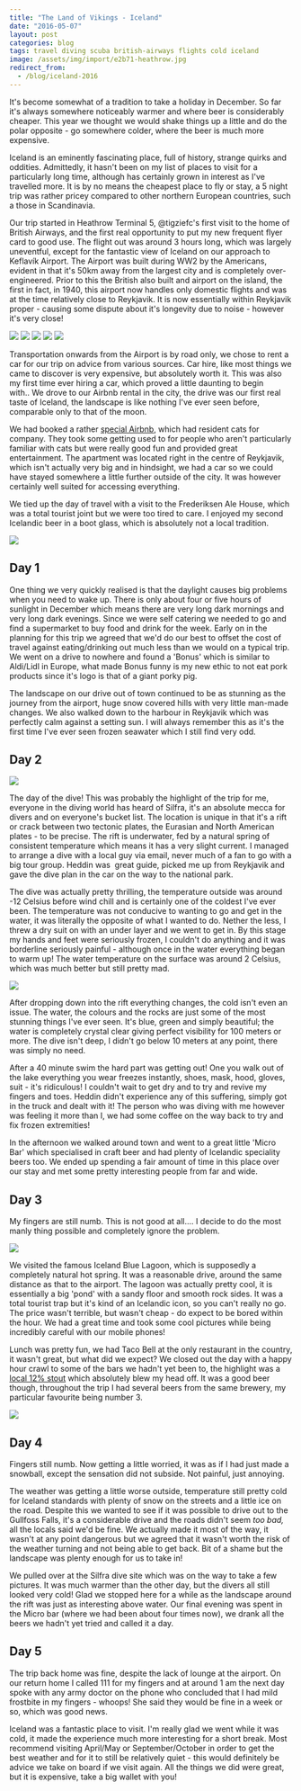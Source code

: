 ```yaml
---
title: "The Land of Vikings - Iceland"
date: "2016-05-07"
layout: post
categories: blog
tags: travel diving scuba british-airways flights cold iceland
image: /assets/img/import/e2b71-heathrow.jpg
redirect_from:
  - /blog/iceland-2016
---
```


It's become somewhat of a tradition to take a holiday in December. So far it's always somewhere noticeably warmer and where beer is considerably cheaper. This year we thought we would shake things up a little and do the polar opposite - go somewhere colder, where the beer is much more expensive. 

Iceland is an eminently fascinating place, full of history, strange quirks and oddities. Admittedly, it hasn't been on my list of places to visit for a particularly long time, although has certainly grown in interest as I've travelled more. It is by no means the cheapest place to fly or stay, a 5 night trip was rather pricey compared to other northern European countries, such a those in Scandinavia. 

Our trip started in Heathrow Terminal 5, @tigziefc's first visit to the home of British Airways, and the first real opportunity to put my new frequent flyer card to good use. The flight out was around 3 hours long, which was largely uneventful, except for the fantastic view of Iceland on our approach to Keflavík Airport. The Airport was built during WW2 by the Americans, evident in that it's 50km away from the largest city and is completely over-engineered. Prior to this the British also built and airport on the island, the first in fact, in 1940, this airport now handles only domestic flights and was at the time relatively close to Reykjavik. It is now essentially within Reykjavik proper - causing some dispute about it's longevity due to noise - however it's very close! 


![][photo-2]
![][photo-3]
![][photo-4]
![][photo-5]
![][photo-6]

Transportation onwards from the Airport is by road only, we chose to rent a car for our trip on advice from various sources. Car hire, like most things we came to discover is very expensive, but absolutely worth it. This was also my first time ever hiring a car, which proved a little daunting to begin with.. We drove to our Airbnb rental in the city, the drive was our first real taste of Iceland, the landscape is like nothing I've ever seen before, comparable only to that of the moon. 

We had booked a rather [special Airbnb](https://www.airbnb.co.uk/rooms/3266787), which had resident cats for company. They took some getting used to for people who aren't particularly familiar with cats but were really good fun and provided great entertainment. The apartment was located right in the centre of Reykjavik, which isn't actually very big and in hindsight, we had a car so we could have stayed somewhere a little further outside of the city. It was however certainly well suited for accessing everything. 

We tied up the day of travel with a visit to the Frederiksen Ale House, which was a total tourist joint but we were too tired to care. I enjoyed my second Icelandic beer in a boot glass, which is absolutely not a local tradition. 

![][photo-7]

## Day 1

One thing we very quickly realised is that the daylight causes big problems when you need to wake up. There is only about four or five hours of sunlight in December which means there are very long dark mornings and very long dark evenings. Since we were self catering we needed to go and find a supermarket to buy food and drink for the week. Early on in the planning for this trip we agreed that we'd do our best to offset the cost of travel against eating/drinking out much less than we would on a typical trip. We went on a drive to nowhere and found a 'Bonus' which is similar to Aldi/Lidl in Europe, what made Bonus funny is my new ethic to not eat pork products since it's logo is that of a giant porky pig. 

The landscape on our drive out of town continued to be as stunning as the journey from the airport, huge snow covered hills with very little man-made changes. We also walked down to the harbour in Reykjavik which was perfectly calm against a setting sun. I will always remember this as it's the first time I've ever seen frozen seawater which I still find very odd.  

## Day 2 

![][photo-8]

The day of the dive! This was probably the highlight of the trip for me, everyone in the diving world has heard of Silfra, it's an absolute mecca for divers and on everyone's bucket list. The location is unique in that it's a rift or crack between two tectonic plates, the Eurasian and North American plates - to be precise. The rift is underwater, fed by a natural spring of consistent temperature which means it has a very slight current. I managed to arrange a dive with a local guy via email, never much of a fan to go with a big tour group. Heddin was  great guide, picked me up from Reykjavik and gave the dive plan in the car on the way to the national park.

The dive was actually pretty thrilling, the temperature outside was around -12 Celsius before wind chill and is certainly one of the coldest I've ever been. The temperature was not conducive to wanting to go and get in the water, it was literally the opposite of what I wanted to do. Nether the less, I threw a dry suit on with an under layer and we went to get in. By this stage my hands and feet were seriously frozen, I couldn't do anything and it was borderline seriously painful - although once in the water everything began to warm up! The water temperature on the surface was around 2 Celsius, which was much better but still pretty mad. 

![][photo-9]

After dropping down into the rift everything changes, the cold isn't even an issue. The water, the colours and the rocks are just some of the most stunning things I've ever seen. It's blue, green and simply beautiful; the water is completely crystal clear giving perfect visibility for 100 meters or more. The dive isn't deep, I didn't go below 10 meters at any point, there was simply no need. 

After a 40 minute swim the hard part was getting out! One you walk out of the lake everything you wear freezes instantly, shoes, mask, hood, gloves, suit - it's ridiculous! I couldn't wait to get dry and to try and revive my fingers and toes. Heddin didn't experience any of this suffering, simply got in the truck and dealt with it! The person who was diving with me however was feeling it more than I, we had some coffee on the way back to try and fix frozen extremities! 

In the afternoon we walked around town and went to a great little 'Micro Bar' which specialised in craft beer and had plenty of Icelandic speciality beers too. We ended up spending a fair amount of time in this place over our stay and met some pretty interesting people from far and wide. 

## Day 3 

My fingers are still numb. This is not good at all.... I decide to do the most manly thing possible and completely ignore the problem. 

![][photo-10]

We visited the famous Iceland Blue Lagoon, which is supposedly a completely natural hot spring. It was a reasonable drive, around the same distance as that to the airport. The lagoon was actually pretty cool, it is essentially a big 'pond' with a sandy floor and smooth rock sides. It was a total tourist trap but it's kind of an Icelandic icon, so you can't really no go. The price wasn't terrible, but wasn't cheap - do expect to be bored within the hour. We had a great time and took some cool pictures while being incredibly careful with our mobile phones!

Lunch was pretty fun, we had Taco Bell at the only restaurant in the country, it wasn't great, but what did we expect? We closed out the day with a happy hour crawl to some of the bars we hadn't yet been to, the highlight was a [local 12% stout](https://untappd.com/b/borg-brugghus-garun-nr-19/448399) which absolutely blew my head off. It was a good beer though, throughout the trip I had several beers from the same brewery, my particular favourite being number 3. 

![][photo-11]

## Day 4 

Fingers still numb. Now getting a little worried, it was as if I had just made a snowball, except the sensation did not subside. Not painful, just annoying. 

The weather was getting a little worse outside, temperature still pretty cold for Iceland standards with plenty of snow on the streets and a little ice on the road. Despite this we wanted to see if it was possible to drive out to the Gullfoss Falls, it's a considerable drive and the roads didn't seem _too bad,_ all the locals said we'd be fine. We actually made it most of the way, it wasn't at any point dangerous but we agreed that it wasn't worth the risk of the weather turning and not being able to get back. Bit of a shame but the landscape was plenty enough for us to take in! 

We pulled over at the Silfra dive site which was on the way to take a few pictures. It was much warmer than the other day, but the divers all still looked very cold! Glad we stopped here for a while as the landscape around the rift was just as interesting above water. Our final evening was spent in the Micro bar (where we had been about four times now), we drank all the beers we hadn't yet tried and called it a day. 

## Day 5

The trip back home was fine, despite the lack of lounge at the airport. On our return home I called 111 for my fingers and at around 1 am the next day spoke with any army doctor on the phone who concluded that I had mild frostbite in my fingers - whoops! She said they would be fine in a week or so, which was good news.

Iceland was a fantastic place to visit. I'm really glad we went while it was cold, it made the experience much more interesting for a short break. Most recommend visiting April/May or September/October in order to get the best weather and for it to still be relatively quiet - this would definitely be advice we take on board if we visit again. All the things we did were great, but it is expensive, take a big wallet with you!

[photo-1]: /assets/img/import/e2b71-heathrow.jpg
[photo-2]: /assets/img/import/d74de-steam.jpg
[photo-3]: /assets/img/import/466f7-img_5500.jpg
[photo-4]: /assets/img/import/23e2c-p1100724.jpg
[photo-5]: /assets/img/import/ebe69-img_5196.jpg
[photo-6]: /assets/img/import/cc1f6-img_5420.jpg
[photo-7]: /assets/img/import/3bcf6-image-asset.jpeg
[photo-8]: /assets/img/import/15433-image-asset.jpeg
[photo-9]: /assets/img/import/fd5c2-thesilfrarift.jpg
[photo-10]: /assets/img/import/09898-image-asset.jpeg
[photo-11]: /assets/img/import/efbc2-image-asset.jpeg
